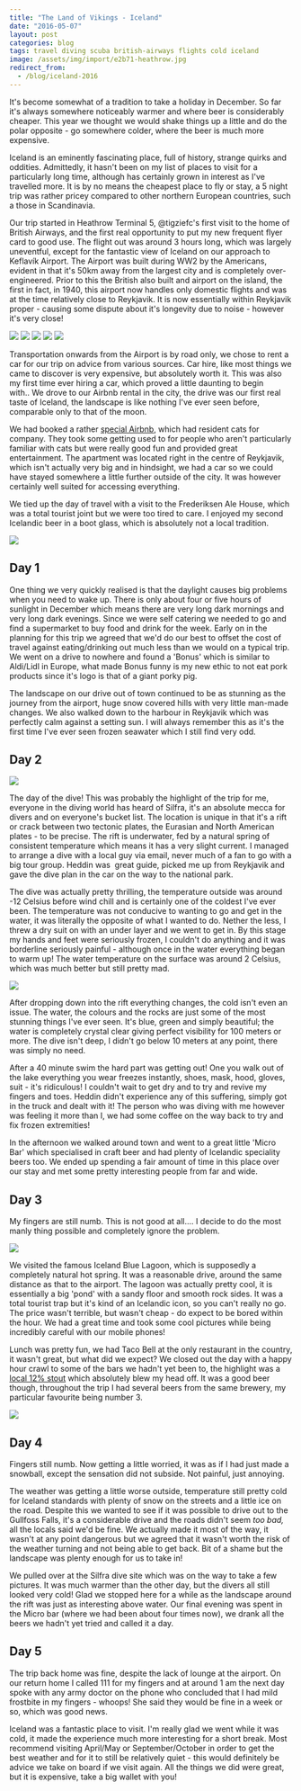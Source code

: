 ```yaml
---
title: "The Land of Vikings - Iceland"
date: "2016-05-07"
layout: post
categories: blog
tags: travel diving scuba british-airways flights cold iceland
image: /assets/img/import/e2b71-heathrow.jpg
redirect_from:
  - /blog/iceland-2016
---
```


It's become somewhat of a tradition to take a holiday in December. So far it's always somewhere noticeably warmer and where beer is considerably cheaper. This year we thought we would shake things up a little and do the polar opposite - go somewhere colder, where the beer is much more expensive. 

Iceland is an eminently fascinating place, full of history, strange quirks and oddities. Admittedly, it hasn't been on my list of places to visit for a particularly long time, although has certainly grown in interest as I've travelled more. It is by no means the cheapest place to fly or stay, a 5 night trip was rather pricey compared to other northern European countries, such a those in Scandinavia. 

Our trip started in Heathrow Terminal 5, @tigziefc's first visit to the home of British Airways, and the first real opportunity to put my new frequent flyer card to good use. The flight out was around 3 hours long, which was largely uneventful, except for the fantastic view of Iceland on our approach to Keflavík Airport. The Airport was built during WW2 by the Americans, evident in that it's 50km away from the largest city and is completely over-engineered. Prior to this the British also built and airport on the island, the first in fact, in 1940, this airport now handles only domestic flights and was at the time relatively close to Reykjavik. It is now essentially within Reykjavik proper - causing some dispute about it's longevity due to noise - however it's very close! 


![][photo-2]
![][photo-3]
![][photo-4]
![][photo-5]
![][photo-6]

Transportation onwards from the Airport is by road only, we chose to rent a car for our trip on advice from various sources. Car hire, like most things we came to discover is very expensive, but absolutely worth it. This was also my first time ever hiring a car, which proved a little daunting to begin with.. We drove to our Airbnb rental in the city, the drive was our first real taste of Iceland, the landscape is like nothing I've ever seen before, comparable only to that of the moon. 

We had booked a rather [special Airbnb](https://www.airbnb.co.uk/rooms/3266787), which had resident cats for company. They took some getting used to for people who aren't particularly familiar with cats but were really good fun and provided great entertainment. The apartment was located right in the centre of Reykjavik, which isn't actually very big and in hindsight, we had a car so we could have stayed somewhere a little further outside of the city. It was however certainly well suited for accessing everything. 

We tied up the day of travel with a visit to the Frederiksen Ale House, which was a total tourist joint but we were too tired to care. I enjoyed my second Icelandic beer in a boot glass, which is absolutely not a local tradition. 

![][photo-7]

## Day 1

One thing we very quickly realised is that the daylight causes big problems when you need to wake up. There is only about four or five hours of sunlight in December which means there are very long dark mornings and very long dark evenings. Since we were self catering we needed to go and find a supermarket to buy food and drink for the week. Early on in the planning for this trip we agreed that we'd do our best to offset the cost of travel against eating/drinking out much less than we would on a typical trip. We went on a drive to nowhere and found a 'Bonus' which is similar to Aldi/Lidl in Europe, what made Bonus funny is my new ethic to not eat pork products since it's logo is that of a giant porky pig. 

The landscape on our drive out of town continued to be as stunning as the journey from the airport, huge snow covered hills with very little man-made changes. We also walked down to the harbour in Reykjavik which was perfectly calm against a setting sun. I will always remember this as it's the first time I've ever seen frozen seawater which I still find very odd.  

## Day 2 

![][photo-8]

The day of the dive! This was probably the highlight of the trip for me, everyone in the diving world has heard of Silfra, it's an absolute mecca for divers and on everyone's bucket list. The location is unique in that it's a rift or crack between two tectonic plates, the Eurasian and North American plates - to be precise. The rift is underwater, fed by a natural spring of consistent temperature which means it has a very slight current. I managed to arrange a dive with a local guy via email, never much of a fan to go with a big tour group. Heddin was  great guide, picked me up from Reykjavik and gave the dive plan in the car on the way to the national park.

The dive was actually pretty thrilling, the temperature outside was around -12 Celsius before wind chill and is certainly one of the coldest I've ever been. The temperature was not conducive to wanting to go and get in the water, it was literally the opposite of what I wanted to do. Nether the less, I threw a dry suit on with an under layer and we went to get in. By this stage my hands and feet were seriously frozen, I couldn't do anything and it was borderline seriously painful - although once in the water everything began to warm up! The water temperature on the surface was around 2 Celsius, which was much better but still pretty mad. 

![][photo-9]

After dropping down into the rift everything changes, the cold isn't even an issue. The water, the colours and the rocks are just some of the most stunning things I've ever seen. It's blue, green and simply beautiful; the water is completely crystal clear giving perfect visibility for 100 meters or more. The dive isn't deep, I didn't go below 10 meters at any point, there was simply no need. 

After a 40 minute swim the hard part was getting out! One you walk out of the lake everything you wear freezes instantly, shoes, mask, hood, gloves, suit - it's ridiculous! I couldn't wait to get dry and to try and revive my fingers and toes. Heddin didn't experience any of this suffering, simply got in the truck and dealt with it! The person who was diving with me however was feeling it more than I, we had some coffee on the way back to try and fix frozen extremities! 

In the afternoon we walked around town and went to a great little 'Micro Bar' which specialised in craft beer and had plenty of Icelandic speciality beers too. We ended up spending a fair amount of time in this place over our stay and met some pretty interesting people from far and wide. 

## Day 3 

My fingers are still numb. This is not good at all.... I decide to do the most manly thing possible and completely ignore the problem. 

![][photo-10]

We visited the famous Iceland Blue Lagoon, which is supposedly a completely natural hot spring. It was a reasonable drive, around the same distance as that to the airport. The lagoon was actually pretty cool, it is essentially a big 'pond' with a sandy floor and smooth rock sides. It was a total tourist trap but it's kind of an Icelandic icon, so you can't really no go. The price wasn't terrible, but wasn't cheap - do expect to be bored within the hour. We had a great time and took some cool pictures while being incredibly careful with our mobile phones!

Lunch was pretty fun, we had Taco Bell at the only restaurant in the country, it wasn't great, but what did we expect? We closed out the day with a happy hour crawl to some of the bars we hadn't yet been to, the highlight was a [local 12% stout](https://untappd.com/b/borg-brugghus-garun-nr-19/448399) which absolutely blew my head off. It was a good beer though, throughout the trip I had several beers from the same brewery, my particular favourite being number 3. 

![][photo-11]

## Day 4 

Fingers still numb. Now getting a little worried, it was as if I had just made a snowball, except the sensation did not subside. Not painful, just annoying. 

The weather was getting a little worse outside, temperature still pretty cold for Iceland standards with plenty of snow on the streets and a little ice on the road. Despite this we wanted to see if it was possible to drive out to the Gullfoss Falls, it's a considerable drive and the roads didn't seem _too bad,_ all the locals said we'd be fine. We actually made it most of the way, it wasn't at any point dangerous but we agreed that it wasn't worth the risk of the weather turning and not being able to get back. Bit of a shame but the landscape was plenty enough for us to take in! 

We pulled over at the Silfra dive site which was on the way to take a few pictures. It was much warmer than the other day, but the divers all still looked very cold! Glad we stopped here for a while as the landscape around the rift was just as interesting above water. Our final evening was spent in the Micro bar (where we had been about four times now), we drank all the beers we hadn't yet tried and called it a day. 

## Day 5

The trip back home was fine, despite the lack of lounge at the airport. On our return home I called 111 for my fingers and at around 1 am the next day spoke with any army doctor on the phone who concluded that I had mild frostbite in my fingers - whoops! She said they would be fine in a week or so, which was good news.

Iceland was a fantastic place to visit. I'm really glad we went while it was cold, it made the experience much more interesting for a short break. Most recommend visiting April/May or September/October in order to get the best weather and for it to still be relatively quiet - this would definitely be advice we take on board if we visit again. All the things we did were great, but it is expensive, take a big wallet with you!

[photo-1]: /assets/img/import/e2b71-heathrow.jpg
[photo-2]: /assets/img/import/d74de-steam.jpg
[photo-3]: /assets/img/import/466f7-img_5500.jpg
[photo-4]: /assets/img/import/23e2c-p1100724.jpg
[photo-5]: /assets/img/import/ebe69-img_5196.jpg
[photo-6]: /assets/img/import/cc1f6-img_5420.jpg
[photo-7]: /assets/img/import/3bcf6-image-asset.jpeg
[photo-8]: /assets/img/import/15433-image-asset.jpeg
[photo-9]: /assets/img/import/fd5c2-thesilfrarift.jpg
[photo-10]: /assets/img/import/09898-image-asset.jpeg
[photo-11]: /assets/img/import/efbc2-image-asset.jpeg
